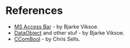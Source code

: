 # References #

  * [MS Access Bar](http://www.viksoe.dk/code/accessbar.htm) - by Bjarke Viksoe.
  * [DataObject](http://www.viksoe.dk/code/atldataobj.htm) and other stuf - by Bjarke Viksoe.
  * [CComBool](http://www.sellsbrothers.com/tools/) - by Chris Sells.